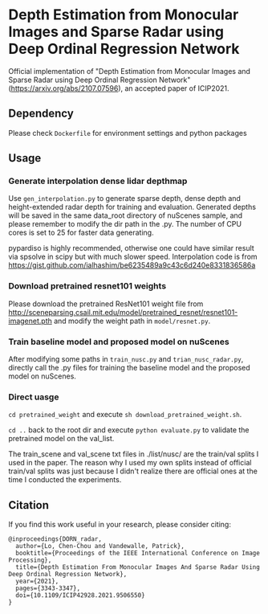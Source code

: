 # Depth Estimation from Monocular Images and Sparse Radar using Deep Ordinal Regression Network

Official implementation of "Depth Estimation from Monocular Images and Sparse Radar using Deep Ordinal Regression Network" (https://arxiv.org/abs/2107.07596), an accepted paper of ICIP2021.



## Dependency

Please check `Dockerfile` for environment settings and python packages


## Usage

### Generate interpolation dense lidar depthmap

Use `gen_interpolation.py` to generate sparse depth, dense depth and height-extended radar depth for training and evaluation. Generated depths will be saved in the same data_root directory of nuScenes sample, and please remember to modify the dir path in the .py. The number of CPU cores is set to 25 for faster data generating. 

pypardiso is highly recommended, otherwise one could have similar result via spsolve in scipy but with much slower speed.
Interpolation code is from https://gist.github.com/ialhashim/be6235489a9c43c6d240e8331836586a 

### Download pretrained resnet101 weights

Please download the pretrained ResNet101 weight file from http://sceneparsing.csail.mit.edu/model/pretrained_resnet/resnet101-imagenet.pth and modify the weight path in `model/resnet.py`.

### Train baseline model and proposed model on nuScenes

After modifying some paths in `train_nusc.py` and `trian_nusc_radar.py`, directly call the .py files for training the baseline model and the proposed model on nuScenes.


### Direct uasge
`cd pretrained_weight` and execute `sh download_pretrained_weight.sh`.

`cd ..` back to the root dir and execute `python evaluate.py` to validate the pretrained model on the val_list.



The train_scene and val_scene txt files in ./list/nusc/ are the train/val splits I used in the paper. The reason why I used my own splits instead of official train/val splits was just because I didn't realize there are official ones at the time I conducted the experiments.



## Citation

If you find this work useful in your research, please consider citing:
```
@inproceedings{DORN_radar,
  author={Lo, Chen-Chou and Vandewalle, Patrick},
  booktitle={Proceedings of the IEEE International Conference on Image Processing}, 
  title={Depth Estimation From Monocular Images And Sparse Radar Using Deep Ordinal Regression Network}, 
  year={2021},
  pages={3343-3347},
  doi={10.1109/ICIP42928.2021.9506550}
}
```

